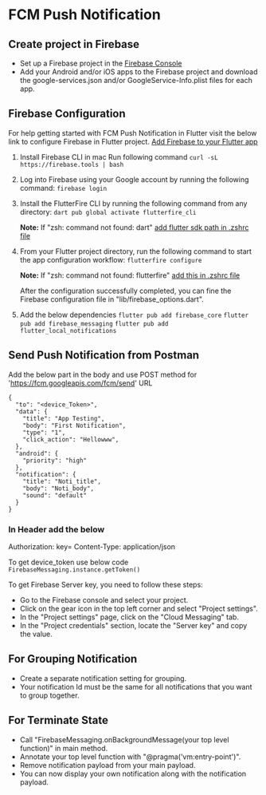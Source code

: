# FCM Push Notification

## Create project in Firebase
- Set up a Firebase project in the [Firebase Console](https://console.firebase.google.com/)
- Add your Android and/or iOS apps to the Firebase project and download the google-services.json and/or GoogleService-Info.plist files for each app.

## Firebase Configuration 

For help getting started with FCM Push Notification in Flutter visit the below link to configure Firebase in Flutter project.
[Add Firebase to your Flutter app](https://firebase.google.com/docs/flutter/setup?platform=android)

1) Install Firebase CLI in mac
   Run following command
   `curl -sL https://firebase.tools | bash`

2) Log into Firebase using your Google account by running the following command:
   `firebase login`

3) Install the FlutterFire CLI by running the following command from any directory:
   `dart pub global activate flutterfire_cli`

   **Note:** If "zsh: command not found: dart" [add flutter sdk path in .zshrc file](https://stackoverflow.com/a/63982667)

4) From your Flutter project directory, run the following command to start the app configuration workflow:
   `flutterfire configure`

   **Note:** If "zsh: command not found: flutterfire" [add this in .zshrc file](https://stackoverflow.com/a/73266852)

   After the configuration successfully completed, you can fine the Firebase configuration file in "lib/firebase_options.dart".

5) Add the below dependencies
   `flutter pub add firebase_core`
   `flutter pub add firebase_messaging`
   `flutter pub add flutter_local_notifications`

## Send Push Notification from Postman
Add the below part in the body and use POST method for 'https://fcm.googleapis.com/fcm/send' URL
```
{
  "to": "<device_Token>",
  "data": {
    "title": "App Testing",
    "body": "First Notification",
    "type": "1",
    "click_action": "Hellowww",
  },
  "android": {
    "priority": "high"
  },
  "notification": {
    "title": "Noti_title",
    "body": "Noti_body",
    "sound": "default"
  }
}
```

### In Header add the below
Authorization: key=<Firebase server key>
Content-Type: application/json

To get device_token use below code
`FirebaseMessaging.instance.getToken()`

To get Firebase Server key, you need to follow these steps:
- Go to the Firebase console and select your project.
- Click on the gear icon in the top left corner and select "Project settings".
- In the "Project settings" page, click on the "Cloud Messaging" tab.
- In the "Project credentials" section, locate the "Server key" and copy the value.

## For Grouping Notification
- Create a separate notification setting for grouping.
- Your notification Id must be the same for all notifications that you want to group together.


## For Terminate State
- Call "FirebaseMessaging.onBackgroundMessage(your top level function)" in main method.
- Annotate your top level function with "@pragma('vm:entry-point')".
- Remove notification payload from your main payload.
- You can now display your own notification along with the notification payload.

